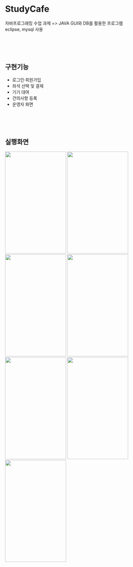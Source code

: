 # StudyCafe
자바프로그래밍 수업 과제 => JAVA GUI와 DB를 활용한 프로그램\
eclipse, mysql 사용
<br><br><br><br><br>

## 구현기능
- 로그인·회원가입
- 좌석 선택 및 결제
- 기기 대여
- 건의사항 등록
- 운영자 화면
<br><br><br><br><br>


## 실행화면
<img src="https://github.com/user-attachments/assets/376051de-f79b-410d-b966-346c301360c1" width="200" height="333"/>
<img src="https://github.com/user-attachments/assets/ac811b99-4ae2-4d7f-9969-217eebfeffa0" width="200" height="333"/>
<img src="https://github.com/user-attachments/assets/a16bfdae-09e2-446f-a790-bf6ffb8820a7" width="200" height="333"/>
<img src="https://github.com/user-attachments/assets/caf914ad-bc53-4a03-9113-bbeabdb1d6b4" width="200" height="333"/>
<img src="https://github.com/user-attachments/assets/256795ae-16ec-45ee-8335-d1ece050a37d" width="200" height="333"/>
<img src="https://github.com/user-attachments/assets/a4a07a68-beb7-459a-9a9a-efdf36c23c22" width="200" height="333"/>
<img src="https://github.com/user-attachments/assets/ad5c1bdf-e5c3-49c7-a150-a5b108ec17b2" width="200" height="333"/>
